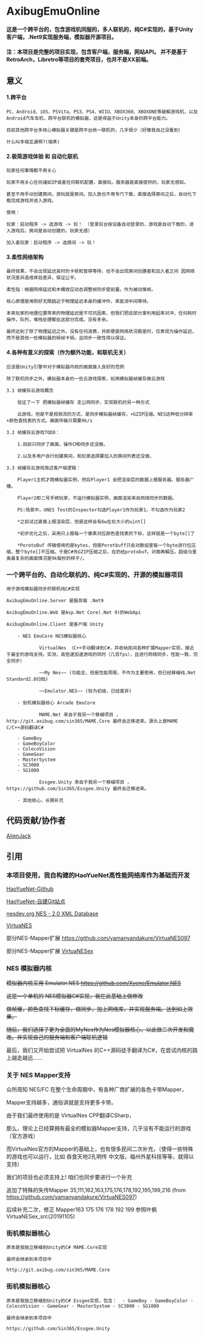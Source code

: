 # AxibugEmuOnline

#### 这是一个跨平台的，包含游戏机同服的，多人联机的，纯C#实现的，基于Unity客户端，.Net9实现服务端，模拟器开源项目。

#### 注：本项目是完整的项目实现，包含客户端，服务端，网站API。 **并不是基于RetroArch，Libretro等项目的套壳项目，也并不是XX前端**。

## 意义

#### 1.跨平台

	PC、Android、iOS、PSVita、PS3、PS4、WIIU、XBOX360、XBOXONE等破解游戏机，以及Android汽车车机，跨平台联机的模拟器，这是得益于Unity本身的跨平台能力。
	
	目前其他跨平台多核心模拟器关键是跨平台统一联机的，几乎很少（好像我自己没看到）
	
	什么叫多端互通啊?(端茶)
	
#### 2.极简游戏体验 和 自动化联机

	玩家任何事情都不用关心

	玩家不用关心任何诸如IP或者任何联机配置，直接玩。服务器是直接提供的，玩家无感知。

	甚至不用手动创建房间，游玩就是房间。加入放也不用专门下载，直接选择房间之后，自动化下载完成游戏并进入游戏。

	使用：

	玩家：启动程序 -> 选游戏 -> 玩！ （登录后台按设备自动登录的，游戏是自动下载的，进入游戏后，房间是自动创建的，玩家无感）

	加入者玩家：启动程序 -> 选房间 -> 玩！

#### 3.柔性网络架构

	最终效果，不会出现延迟高时的卡顿和暂停等待，也不会出现房间创建者和加入者之间 因网络状况差异造成体验差异，保证公平。

	柔性指：根据网络延迟和木桶效应动态调整帧同步提前量。作为被动推帧。

	核心原理是用刚好无限趋近于物理延迟本身的缓冲作，来抵消中间等待。

	本来玩家的地理位置带来的物理延迟是不可抗因素，但我们把这部分拿利用起来对冲，任何耗时操作，队列，堆栈处理都在这部分完成。没有多余。

	最终达到了除了物理延迟之外，没有任何浪费，并即便是网络状况极差时，仅表现为操作延迟，而不是其他一些模拟器的顿帧卡顿。且同步一致性得以保证。

#### 4.各种有意义的探索（作为额外功能，和联机无关）

	应该是Unity引擎中对于模拟器内核的画面接入良好的范例
	
	除了联机同步之外，模拟器本身的一些云游戏探索，如用模拟器帧缓存做云游戏
	
	3.1 帧缓存云游戏概念

		验证了一下 把模拟器帧缓存 走公网同步，实现联机的另一种方式

		云游戏，但是不是视频流的方式，是同步模拟器帧缓存，+GZIP压缩。NES这种低分辨率+颜色查找表的方式。画面传输只需要9k/s
		
	3.2 帧缓存云游戏TODO：

		1.目前只同步了画面，操作CMD同步还没做。

		2.以及多用户自行创建房间，和玩家选择要加入的房间列表还没做。

	3.3 帧缓存云游戏简述客户端逻辑：

		Player1主机才跑模拟器实例，然后Player1 会把渲染层的数据上报服务器。服务器广播。

		Player2即二号手柄玩家，不运行模拟器实例，画面渲染来自网络同步的数据。

		PS:场景中，UNES Test的Inspector勾选Player1作为玩家1，不勾选作为玩家2

		*之前试过直接上报渲染层，但是这样会有6w左右大小的uint[]

		*初步优化之后，采用只上报每一个像素对应颜色查找表的下标，这样就是一个byte[]了

		*PorotoBuf 传输使用的是bytes，但是Porotbuff只会对数组里每一个byte进行位压缩，整个byte[]不压缩。于是C#先GZIP压缩之后，在扔给protobuf。对面再解压。超级马里奥最复杂的画面情况是9k每秒的样子/。


### 一个跨平台的、自动化联机的、纯C#实现的、开源的模拟器项目

	用于游戏模拟器同步的联机纯C#实现

	AxibugEmuOnline.Server 是服务端 .Net9
	
	AxibugEmuOnline.Web 是Asp.Net Core(.Net 9)的WebApi

	AxibugEmuOnline.Client 是客户端 Unity
		
		- NES EmuCore NES模拟器核心
		
				VirtualNes （C++手动翻译到C#，并收纳民间各种扩展Mapper实现，接近于最全的游戏支持。实测，高倍速加速游戏的同时（几百fps），且进行网络同步，性能一致，完全同步）
				
				~~My Nes~~ (功能全，但是性能局限，不作为主要使用，但已经移植纯.Net Standard2.0归档)
				
				~~Emulator.NES~~ (较为初级，已经废弃)
		
		- 街机模拟器核心 Arcade EmuCore
				
				MAME.Net 来自于我另一个移植项目 ，http://git.axibug.com/sin365/MAME.Core 最终会迁移进来。源头上是MAME C/C++源码翻译C#
				
		- GameBoy
		- GameBoyColor
		- ColecoVision
		- GameGear
		- MasterSystem
		- SC3000
		- SG1000
				
				Essgee.Unity 来自于我另一个移植项目 ，https://github.com/Sin365/Essgee.Unity 最终会迁移进来。

		- 其他核心，长期补充

## 代码贡献/协作者

[AlienJack](https://github.com/AlienJack "AlienJack") 

## 引用

### 本项目使用，我自构建的HaoYueNet高性能网络库作为基础而开发

[HaoYueNet-Github](https://github.com/Sin365/HaoYueNet "HaoYueNet-Github")

[HaoYueNet-自建Git站点](http://git.axibug.com/sin365/HaoYueNet "HaoYueNet-自建Git站点")

[nesdev.org NES - 2.0 XML Database](https://forums.nesdev.org/viewtopic.php?t=19940 "nesdev.org - NES 2.0 XML Database")

[VirtuaNES](http://virtuanes.s1.xrea.com/ "VirtuaNES")

部分NES-Mapper扩展 https://github.com/yamanyandakure/VirtuaNES097

部分NES-Mapper扩展 [VirtuaNESex](https://github.com/pengan1987/VirtuaNESex "VirtuaNESex")


### NES 模拟器内核

~~模拟器内核采用 Emulator.NES  https://github.com/Xyene/Emulator.NES~~

~~这是一个单机的 NES模拟器C#实现，我在此基础上做修改~~

~~做帧缓，颜色查找下标缓存，做同步，加上网络库，并实现服务端。达到如上效果。~~

~~随后，我们选择了更为全面的MyNes作为Nes模拟器核心，以此做二次开发和魔改。并实现自己的服务端和客户端联机逻辑~~

最后，我们又开始尝试把 VirtualNes 的C++源码徒手翻译为C#，在尝试内核的路上越走越远……


### 关于 NES Mapper支持

众所周知 NES/FC 在整个生命周期中，有各种厂商扩展的各色卡带Mapper，

Mapper支持越多，通俗讲就是支持更多卡带。

由于我们最终使用的是 VirtualNes CPP翻译CSharp，

那么，理论上已经算拥有最全的模拟器Mapper支持，几乎没有不能运行的游戏（官方游戏）

而VirtualNes官方的Mapper的基础上，也有很多民间二次补充，（使得一些特殊的游戏也可以运行，比如 吞食天地2孔明传 中文版，福州外星科技等等，就得以支持）

我们的项目也必须支持上! 咱们也同步要进行一个补充

追加了特殊的失传Mapper 35,111,162,163,175,176,178,192,195,199,216 (from https://github.com/yamanyandakure/VirtuaNES097)

后续补充二次，修正 Mapper163 175 176 178 192 199 参照叶枫VirtuaNESex_src(20191105)


### 街机模拟器核心
	
	原本是我独立移植到Unity的C# MAME.Core实现
	
	最终会继承到本项目中
	
	http://git.axibug.com/sin365/MAME.Core

	
### 街机模拟器核心
	
	原本是我独立移植到Unity的C# Essgee实现，包含：	- GameBoy - GameBoyColor - ColecoVision - GameGear - MasterSystem - SC3000 - SG1000
	
	最终会继承到本项目中
	
	https://github.com/Sin365/Essgee.Unity
